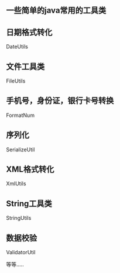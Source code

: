 ##  一些简单的java常用的工具类


##  日期格式转化

DateUtils


## 文件工具类 


FileUtils

## 手机号，身份证，银行卡号转换

FormatNum

## 序列化 

SerializeUtil


## XML格式转化

XmlUtils

## String工具类

StringUtils

## 数据校验

ValidatorUtil

等等.....
